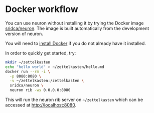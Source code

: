 # Docker workflow

You can use neuron without installing it by trying the Docker image [sridca/neuron](https://hub.docker.com/repository/docker/sridca/neuron/general). The image is built automatically from the development version of neuron. 

You will need to [install Docker](https://docs.docker.com/get-docker/) if you do not already have it installed.

In order to quickly get started, try:

```bash
mkdir ~/zettelkasten
echo "hello world" > ~/zettelkasten/hello.md 
docker run --rm -i \
  -p 8080:8080 \
  -v ~/zettelkasten:/zettelkasten \
  sridca/neuron \
  neuron rib -ws 0.0.0.0:8080
```

This will run the neuron rib server on `~/zettelkasten` which can be accessed at <http://localhost:8080>. 
